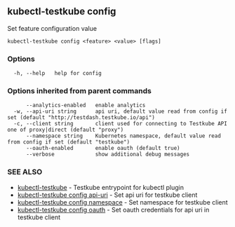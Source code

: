 ## kubectl-testkube config

Set feature configuration value

```
kubectl-testkube config <feature> <value> [flags]
```

### Options

```
  -h, --help   help for config
```

### Options inherited from parent commands

```
      --analytics-enabled   enable analytics
  -w, --api-uri string      api uri, default value read from config if set (default "http://testdash.testkube.io/api")
  -c, --client string       client used for connecting to Testkube API one of proxy|direct (default "proxy")
      --namespace string    Kubernetes namespace, default value read from config if set (default "testkube")
      --oauth-enabled       enable oauth (default true)
      --verbose             show additional debug messages
```

### SEE ALSO

* [kubectl-testkube](kubectl-testkube.md)	 - Testkube entrypoint for kubectl plugin
* [kubectl-testkube config api-uri](kubectl-testkube_config_api-uri.md)	 - Set api uri for testkube client
* [kubectl-testkube config namespace](kubectl-testkube_config_namespace.md)	 - Set namespace for testkube client
* [kubectl-testkube config oauth](kubectl-testkube_config_oauth.md)	 - Set oauth credentials for api uri in testkube client

